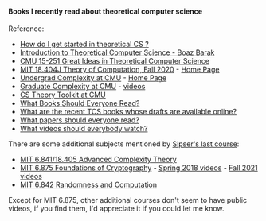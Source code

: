 #### Books I recently read about theoretical computer science

Reference:
- [How do I get started in theoretical CS ?](https://cstheory.stackexchange.com/questions/3881/how-do-i-get-started-in-theoretical-cs)
- [Introduction to Theoretical Computer Science - Boaz Barak](https://introtcs.org/)
- [CMU 15-251 Great Ideas in Theoretical Computer Science](https://www.youtube.com/watch?v=khyrgbiz20o&list=PLm3J0oaFux3aafQm568blS9blxtA_EWQv&index=1)
- [MIT 18.404J Theory of Computation, Fall 2020](https://www.youtube.com/playlist?list=PLUl4u3cNGP60_JNv2MmK3wkOt9syvfQWY) - [Home Page](https://ocw.mit.edu/courses/mathematics/18-404j-theory-of-computation-fall-2020/)
- [Undergrad Complexity at CMU](https://www.youtube.com/watch?v=RxhpiYKFQd8&list=PLm3J0oaFux3YL5vLXpzOyJiLtqLp6dCW2) - [Home Page](http://www.cs.cmu.edu/~15455/)
- [Graduate Complexity at CMU](http://www.cs.cmu.edu/~odonnell/complexity17/) - [videos](https://www.youtube.com/watch?v=pRnnEOAQZF8&list=PLm3J0oaFux3b8Gg1DdaJOzYNsaXYLAOKH)
- [CS Theory Toolkit at CMU](https://www.youtube.com/watch?v=prI35GmCon4&list=PLm3J0oaFux3ZYpFLwwrlv_EHH9wtH6pnX)
- [What Books Should Everyone Read?](https://cstheory.stackexchange.com/questions/3253/what-books-should-everyone-read)
- [What are the recent TCS books whose drafts are available online?](https://cstheory.stackexchange.com/questions/3540/what-are-the-recent-tcs-books-whose-drafts-are-available-online)
- [What papers should everyone read?](https://cstheory.stackexchange.com/questions/1168/what-papers-should-everyone-read)
- [What videos should everybody watch?](https://cstheory.stackexchange.com/questions/1198/what-videos-should-everybody-watch)

There are some additional subjects mentioned by [Sipser's last course](https://youtu.be/eEXSv0jChO4?list=PLUl4u3cNGP60_JNv2MmK3wkOt9syvfQWY&t=4696):
- [MIT 6.841/18.405 Advanced Complexity Theory](https://people.csail.mit.edu/rrw/6.841-2022/)
- [MIT 6.875 Foundations of Cryptography](http://mit6875.org/) - [Spring 2018 videos](https://www.youtube.com/playlist?list=PL6ogFv-ieghe8MOIcpD6UDtdK-UMHG8oH) - [Fall 2021 videos](https://vimeo.com/user150298776)
- [MIT 6.842 Randomness and Computation](https://people.csail.mit.edu/ronitt/COURSE/S22/)

Except for MIT 6.875, other additional courses don't seem to have public videos, if you find them, I'd appreciate it if you could let me know.
